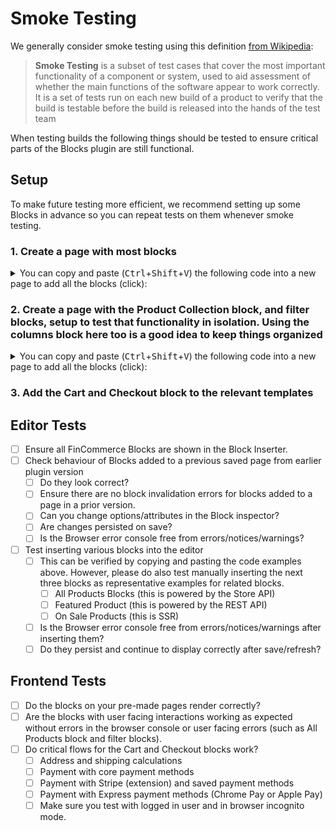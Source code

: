 # Smoke Testing

We generally consider smoke testing using this definition [from Wikipedia](<https://href.li/?https://en.wikipedia.org/wiki/Smoke_testing_(software)>):

> **Smoke Testing** is a subset of test cases that cover the most important functionality of a component or system, used to aid assessment of whether the main functions of the software appear to work correctly. It is a set of tests run on each new build of a product to verify that the build is testable before the build is released into the hands of the test team

When testing builds the following things should be tested to ensure critical parts of the Blocks plugin are still functional.

## Setup

To make future testing more efficient, we recommend setting up some Blocks in advance so you can repeat tests on them whenever smoke testing.

### 1. Create a page with most blocks

<details><!-- markdownlint-disable-line no-inline-html -->
<summary>You can copy and paste (<kbd>Ctrl</kbd>+<kbd>Shift</kbd>+<kbd>V</kbd>) the following code into a new page to add all the blocks (click):</summary><!-- markdownlint-disable-line no-inline-html -->

Note: some blocks might fail to render because they are based on products having a specific id or depend on the site URL. You will need to remove and re-insert them.

```html
<!-- wp:fincommerce/featured-product {"editMode":false,"productId":15} -->
<!-- wp:button {"align":"center"} -->
<div class="wp-block-button aligncenter">
	<a
		class="wp-block-button__link"
		href=""
		>Shop now</a
	>
</div>
<!-- /wp:button -->
<!-- /wp:fincommerce/featured-product -->

<!-- wp:fincommerce/featured-category {"editMode":false,"categoryId":16} -->
<!-- wp:button {"align":"center"} -->
<div class="wp-block-button aligncenter">
	<a
		class="wp-block-button__link"
		href=""
		>Shop now</a
	>
</div>
<!-- /wp:button -->
<!-- /wp:fincommerce/featured-category -->

<!-- wp:fincommerce/handpicked-products {"editMode":false,"products":[15,32,16]} /-->

<!-- wp:fincommerce/product-best-sellers /-->

<!-- wp:fincommerce/product-top-rated /-->

<!-- wp:fincommerce/product-new /-->

<!-- wp:fincommerce/product-on-sale /-->

<!-- wp:fincommerce/product-category {"categories":[16]} /-->

<!-- wp:fincommerce/product-tag /-->

<!-- wp:fincommerce/products-by-attribute {"attributes":[{"id":22,"attr_slug":"pa_color"}],"editMode":false} /-->

<!-- wp:fincommerce/product-categories /-->

<!-- wp:fincommerce/product-categories {"isDropdown":true} /-->

<!-- wp:fincommerce/reviews-by-product {"editMode":false,"productId":15} -->
<div
	class="wp-block-fincommerce-reviews-by-product wc-block-reviews-by-product has-image has-name has-date has-rating has-content"
	data-image-type="reviewer"
	data-orderby="most-recent"
	data-reviews-on-page-load="10"
	data-reviews-on-load-more="10"
	data-show-load-more="true"
	data-show-orderby="true"
	data-product-id="15"
></div>
<!-- /wp:fincommerce/reviews-by-product -->

<!-- wp:fincommerce/reviews-by-category {"editMode":false,"categoryIds":[16]} -->
<div
	class="wp-block-fincommerce-reviews-by-category wc-block-reviews-by-category has-image has-name has-date has-rating has-content has-product-name"
	data-image-type="reviewer"
	data-orderby="most-recent"
	data-reviews-on-page-load="10"
	data-reviews-on-load-more="10"
	data-show-load-more="true"
	data-show-orderby="true"
	data-category-ids="16"
></div>
<!-- /wp:fincommerce/reviews-by-category -->

<!-- wp:fincommerce/all-reviews -->
<div
	class="wp-block-fincommerce-all-reviews wc-block-all-reviews has-image has-name has-date has-rating has-content has-product-name"
	data-image-type="reviewer"
	data-orderby="most-recent"
	data-reviews-on-page-load="10"
	data-reviews-on-load-more="10"
	data-show-load-more="true"
	data-show-orderby="true"
></div>
<!-- /wp:fincommerce/all-reviews -->

<!-- wp:search {"label":"Search","placeholder":"Search products…","buttonText":"Search","query":{"post_type":"product"}} /-->

<!-- wp:fincommerce/mini-cart /-->

<!-- wp:fincommerce/customer-account {"iconClass":"wc-block-customer-account__account-icon"} /-->

<!-- wp:fincommerce/all-products {"columns":3,"rows":3,"alignButtons":false,"contentVisibility":{"orderBy":true},"orderby":"date","layoutConfig":[["fincommerce/product-image",{"imageSizing":"cropped"}],["fincommerce/product-title"],["fincommerce/product-price"],["fincommerce/product-rating"],["fincommerce/product-button"]]} -->
<div class="wp-block-fincommerce-all-products wc-block-all-products" data-attributes="{&quot;alignButtons&quot;:false,&quot;columns&quot;:3,&quot;contentVisibility&quot;:{&quot;orderBy&quot;:true},&quot;isPreview&quot;:false,&quot;layoutConfig&quot;:[[&quot;fincommerce/product-image&quot;,{&quot;imageSizing&quot;:&quot;cropped&quot;}],[&quot;fincommerce/product-title&quot;],[&quot;fincommerce/product-price&quot;],[&quot;fincommerce/product-rating&quot;],[&quot;fincommerce/product-button&quot;]],&quot;orderby&quot;:&quot;date&quot;,&quot;rows&quot;:3}"></div>
<!-- /wp:fincommerce/all-products -->
```

</details>

### 2. Create a page with the Product Collection block, and filter blocks, setup to test that functionality in isolation. Using the columns block here too is a good idea to keep things organized

<details><!-- markdownlint-disable-line no-inline-html -->
<summary>You can copy and paste (<kbd>Ctrl</kbd>+<kbd>Shift</kbd>+<kbd>V</kbd>) the following code into a new page to add all the blocks (click):</summary><!-- markdownlint-disable-line no-inline-html -->

```html
<!-- wp:columns {"align":"wide"} -->
<div class="wp-block-columns alignwide"><!-- wp:column {"width":"33.33%"} -->
<div class="wp-block-column" style="flex-basis:33.33%"><!-- wp:fincommerce/filter-wrapper {"filterType":"price-filter","heading":"Filter by price"} -->
<div class="wp-block-fincommerce-filter-wrapper"><!-- wp:heading {"level":3} -->
<h3 class="wp-block-heading">Filter by price</h3>
<!-- /wp:heading -->

<!-- wp:fincommerce/price-filter {"heading":"","lock":{"remove":true}} -->
<div class="wp-block-fincommerce-price-filter is-loading"><span aria-hidden="true" class="wc-block-product-categories__placeholder"></span></div>
<!-- /wp:fincommerce/price-filter --></div>
<!-- /wp:fincommerce/filter-wrapper -->

<!-- wp:fincommerce/filter-wrapper {"filterType":"attribute-filter","heading":"Filter by attribute"} -->
<div class="wp-block-fincommerce-filter-wrapper"><!-- wp:heading {"level":3} -->
<h3 class="wp-block-heading">Filter by attribute</h3>
<!-- /wp:heading -->

<!-- wp:fincommerce/attribute-filter {"attributeId":1,"showCounts":true,"queryType":"and","displayStyle":"dropdown","heading":"","lock":{"remove":true}} -->
<div class="wp-block-fincommerce-attribute-filter is-loading"></div>
<!-- /wp:fincommerce/attribute-filter --></div>
<!-- /wp:fincommerce/filter-wrapper -->

<!-- wp:fincommerce/filter-wrapper {"filterType":"stock-filter","heading":"Filter by stock status"} -->
<div class="wp-block-fincommerce-filter-wrapper"><!-- wp:heading {"level":3} -->
<h3 class="wp-block-heading">Filter by stock status</h3>
<!-- /wp:heading -->

<!-- wp:fincommerce/stock-filter {"showCounts":true,"heading":"","lock":{"remove":true}} -->
<div class="wp-block-fincommerce-stock-filter is-loading"></div>
<!-- /wp:fincommerce/stock-filter --></div>
<!-- /wp:fincommerce/filter-wrapper -->

<!-- wp:fincommerce/filter-wrapper {"filterType":"rating-filter","heading":"Filter by rating"} -->
<div class="wp-block-fincommerce-filter-wrapper"><!-- wp:heading {"level":3} -->
<h3 class="wp-block-heading">Filter by rating</h3>
<!-- /wp:heading -->

<!-- wp:fincommerce/rating-filter {"showCounts":true,"displayStyle":"dropdown","lock":{"remove":true}} -->
<div class="wp-block-fincommerce-rating-filter is-loading"></div>
<!-- /wp:fincommerce/rating-filter --></div>
<!-- /wp:fincommerce/filter-wrapper -->

<!-- wp:fincommerce/filter-wrapper {"filterType":"active-filters","heading":"Active filters"} -->
<div class="wp-block-fincommerce-filter-wrapper"><!-- wp:heading {"level":3} -->
<h3 class="wp-block-heading">Active filters</h3>
<!-- /wp:heading -->

<!-- wp:fincommerce/active-filters {"heading":"","lock":{"remove":true}} -->
<div class="wp-block-fincommerce-active-filters is-loading"><span aria-hidden="true" class="wc-block-active-filters__placeholder"></span></div>
<!-- /wp:fincommerce/active-filters --></div>
<!-- /wp:fincommerce/filter-wrapper --></div>
<!-- /wp:column -->

<!-- wp:column {"width":"66.66%"} -->
<div class="wp-block-column" style="flex-basis:66.66%"><!-- wp:fincommerce/product-collection {"query":{"perPage":9,"pages":0,"offset":0,"postType":"product","order":"asc","orderBy":"title"","search":"","exclude":[],"inherit":false,"taxQuery":{},"isProductCollectionBlock":true,"fincommerceOnSale":false,"fincommerceStockStatus":["instock","outofstock","onbackorder"],"fincommerceAttributes":[],"fincommerceHandPickedProducts":[]},"tagName":"div","displayLayout":{"type":"flex","columns":3}} -->
<div class="wp-block-fincommerce-product-collection"><!-- wp:fincommerce/product-template -->
<!-- wp:fincommerce/product-image {"showSaleBadge":false,"imageSizing":"thumbnail","isDescendentOfQueryLoop":true} -->
	<!-- wp:fincommerce/product-sale-badge {"isDescendentOfQueryLoop":true,"align":"right"} /-->
<!-- /wp:fincommerce/product-image -->
 
<!-- wp:post-title {"textAlign":"center","level":3,"isLink":true,"style":{"spacing":{"margin":{"bottom":"0.75rem","top":"0"}}},"fontSize":"medium","__fincommerceNamespace":"fincommerce/product-collection/product-title"} /-->

<!-- wp:fincommerce/product-price {"isDescendentOfQueryLoop":true,"textAlign":"center","fontSize":"small"} /-->

<!-- wp:fincommerce/product-button {"textAlign":"center","isDescendentOfQueryLoop":true,"fontSize":"small"} /-->
<!-- /wp:fincommerce/product-template -->

<!-- wp:query-pagination {"layout":{"type":"flex","justifyContent":"center"}} -->
<!-- wp:query-pagination-previous /-->

<!-- wp:query-pagination-numbers /-->

<!-- wp:query-pagination-next /-->
<!-- /wp:query-pagination -->

<!-- wp:query-no-results -->
<!-- wp:paragraph {"placeholder":"Add text or blocks that will display when a query returns no results."} -->
<p></p>
<!-- /wp:paragraph -->
<!-- /wp:query-no-results --></div>
<!-- /wp:fincommerce/product-collection --></div>
<!-- /wp:column --></div>
<!-- /wp:columns -->
```

</details>

### 3. Add the Cart and Checkout block to the relevant templates

## Editor Tests

-   [ ] Ensure all FinCommerce Blocks are shown in the Block Inserter.
-   [ ] Check behaviour of Blocks added to a previous saved page from earlier plugin version
    -   [ ] Do they look correct?
    -   [ ] Ensure there are no block invalidation errors for blocks added to a page in a prior version.
    -   [ ] Can you change options/attributes in the Block inspector?
    -   [ ] Are changes persisted on save?
    -   [ ] Is the Browser error console free from errors/notices/warnings?
-   [ ] Test inserting various blocks into the editor
    -   [ ] This can be verified by copying and pasting the code examples above. However, please do also test manually inserting the next three blocks as representative examples for related blocks.
        -   [ ] All Products Blocks (this is powered by the Store API)
        -   [ ] Featured Product (this is powered by the REST API)
        -   [ ] On Sale Products (this is SSR)
    -   [ ] Is the Browser error console free from errors/notices/warnings after inserting them?
    -   [ ] Do they persist and continue to display correctly after save/refresh?

## Frontend Tests

-   [ ] Do the blocks on your pre-made pages render correctly?
-   [ ] Are the blocks with user facing interactions working as expected without errors in the browser console or user facing errors (such as All Products block and filter blocks).
-   [ ] Do critical flows for the Cart and Checkout blocks work?
    -   [ ] Address and shipping calculations
    -   [ ] Payment with core payment methods
    -   [ ] Payment with Stripe (extension) and saved payment methods
    -   [ ] Payment with Express payment methods (Chrome Pay or Apple Pay)
    -   [ ] Make sure you test with logged in user and in browser incognito mode.

